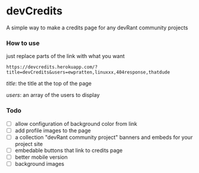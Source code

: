# devCredits
A simple way to make a credits page for any devRant community projects
### How to use
just replace parts of the link with what you want
```
https://devcredits.herokuapp.com/?title=devCredits&users=ewpratten,linuxxx,404response,thatdude
```
*title*: the title at the top of the page

*users*: an array of the users to display

### Todo
- [ ] allow configuration of background color from link
- [ ] add profile images to the page
- [ ] a collection "devRant community project" banners and embeds for your project site
- [ ] embedable buttons that link to credits page
- [ ] better mobile version
- [ ] background images
